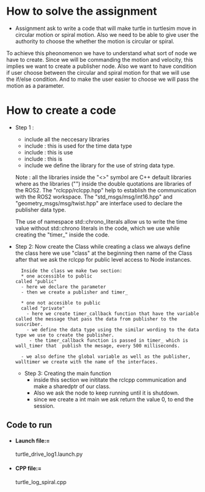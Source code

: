 # How to solve the assignment
- Assignment ask to write a code that will make turtle in turtlesim move in circular motion or spiral motion. Also we need to be able to give user the authority to choose the whether the motion is circular or spiral. 

To achieve this pheonomenon we have to understand what sort of node we have to create. Since we will be commanding the motion and velocity, this implies we want to create a publisher node. Also we want to have condition if user choose between the circular and spiral motion for that we will use the if/else condition. And to make the user easier to choose we will pass the motion as a parameter. 

# How to create a code
- Step 1 : 
    * include all the neccesary libraries
    - include <chrono> : this is used for the time data type
    - include <funcitonal> : this is use
    - include <memory> : this is
    - include <string> we define the library for the use of string data type.
    
    Note : all the libraries inside the "<>" symbol are C++ default libraries
    where as the libraries ("") inside the double quotations are libraries of the ROS2. 
    The "rclcpp/rclcpp.hpp" help to establish the communication with the ROS2 workspace.
    The "std_msgs/msg/int16.hpp" and "geometry_msgs/msg/twist.hpp" are interface used to declare the publisher data type.

    The use of namespace std::chrono_literals allow us to write the time value without std::chrono literals in the code, which we  use while creating the "timer_" inside the code.

- Step 2: Now create the Class 
        while creating a class we always define the class
        here we use "class" at the beginning then name of the Class
        after that we ask the rclcpp for public level access to Node instances.

        Inside the class we make two section:
        * one accessible to public
      called "public"
        - here we declare the parameter
        - then we create a publisher and timer_

        * one not accesible to public
        called "private"
          - here we create timer_callback function that have the variable called the message that pass the data from publisher to the suscriber.
          - we define the data type using the similar wording to the data type we use to create the publisher.
           - the timer_callback function is passed in timer_ which is wall_timer that  publish the mesage, every 500 milliseconds. 

        - we also define the global variable as well as the publisher, walltimer we create with the name of the interfaces.

    - Step 3: Creating the main function
        - inside this section we inititate the rclcpp communication and make a sharedptr of our class. 
        - Also we ask the node to keep running until it is shutdown.
        - since we create a  int main we ask return the value 0, to end the session.

## Code to run 
- #### Launch file:=
    turtle_drive_log1.launch.py

- #### CPP file:=
    turtle_log_spiral.cpp
    